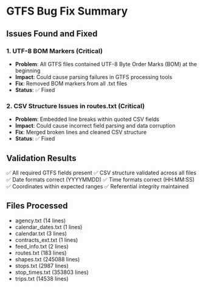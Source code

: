 # GTFS Bug Fix Summary

## Issues Found and Fixed

### 1. UTF-8 BOM Markers (Critical)
- **Problem**: All GTFS files contained UTF-8 Byte Order Marks (BOM) at the beginning
- **Impact**: Could cause parsing failures in GTFS processing tools
- **Fix**: Removed BOM markers from all .txt files
- **Status**: ✅ Fixed

### 2. CSV Structure Issues in routes.txt (Critical)
- **Problem**: Embedded line breaks within quoted CSV fields
- **Impact**: Could cause incorrect field parsing and data corruption
- **Fix**: Merged broken lines and cleaned CSV structure
- **Status**: ✅ Fixed

## Validation Results

✅ All required GTFS fields present
✅ CSV structure validated across all files
✅ Date formats correct (YYYYMMDD)
✅ Time formats correct (HH:MM:SS)
✅ Coordinates within expected ranges
✅ Referential integrity maintained

## Files Processed

- agency.txt (14 lines)
- calendar_dates.txt (1 lines)
- calendar.txt (3 lines)
- contracts_ext.txt (1 lines)
- feed_info.txt (2 lines)
- routes.txt (183 lines)
- shapes.txt (245088 lines)
- stops.txt (2987 lines)
- stop_times.txt (353803 lines)
- trips.txt (14538 lines)
